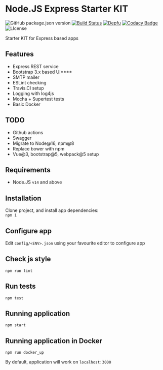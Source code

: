 # Node.JS Express Starter KIT
![GitHub package.json version](https://img.shields.io/github/package-json/v/invercity/express-starter-kit)
[![Build Status](https://travis-ci.org/invercity/express-starter-kit.svg?branch=master)](https://travis-ci.org/invercity/express-starter-kit)
[![Depfu](https://badges.depfu.com/badges/61a377c6b1c96818543591a295b7dcbf/overview.svg)](https://depfu.com/github/invercity/express-starter-kit?project_id=12848)
[![Codacy Badge](https://api.codacy.com/project/badge/Grade/23ca4f215dc6497097ad0ad2e13c2936)](https://www.codacy.com/app/andriy.ermolenko/express-starter-kit?utm_source=github.com&amp;utm_medium=referral&amp;utm_content=invercity/express-starter-kit&amp;utm_campaign=Badge_Grade)
![LIcense](https://img.shields.io/github/license/invercity/express-starter-kit)

Starter KIT for Express based apps

## Features
- Express REST service
- Bootstrap 3.x based UI****
- SMTP mailer
- ESLint checking
- Travis.CI setup
- Logging with log4js
- Mocha + Supertest tests
- Basic Docker
## TODO
- Github actions
- Swagger
- Migrate to Node@16, npm@8
- Replace bower with npm
- Vue@3, bootstrap@5, webpack@5 setup

## Requirements
-   Node.JS ```v14``` and above

## Installation
Clone project, and install app dependencies:  
```npm i```
    
## Configure app
Edit ```config/<ENV>.json``` using your favourite editor to configure app

## Check js style
```npm run lint```

## Run tests
```npm test```

## Running application
```npm start```

## Running application in Docker
```npm run docker_up```
    
By default, application will work on ```localhost:3000```   
